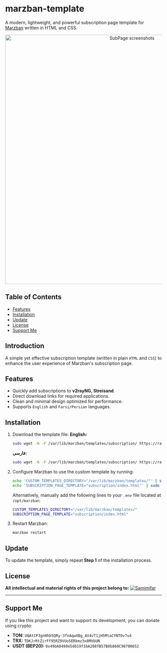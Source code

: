 # marzban-template

A modern, lightweight, and powerful subscription page template for [Marzban](https://github.com/Gozargah/Marzban) written in HTML and CSS.

<p align="center">
  <a href="https://github.com/MuhammadAshouri/marzban-templates" target="_blank" rel="noopener noreferrer" >
    <img src="https://github.com/MuhammadAshouri/marzban-templates/blob/dca23a0ecbee84839686a1b928a2dc7e8aba4089/template-01/screenshot.jpg" alt="SubPage screenshots" width="800" height="auto">
  </a>
</p>

## Table of Contents

- [Features](#features)
- [Installation](#installation)
- [Update](#update)
- [License](#license)
- [Support Me](#support-me)

## Introduction

A simple yet effective subscription template (written in plain `HTML` and `CSS`) to enhance the user experience of Marzban's subscription page.

## Features

- Quickly add subscriptions to **v2rayNG, Streisand**.
- Direct download links for required applications.
- Clean and minimal design optimized for performance.
- Supports `English` and `Farsi/Persian` languages.

## Installation

1. Download the template file:
   **English:**
   ```sh
   sudo wget -N -P /var/lib/marzban/templates/subscription/ https://raw.githubusercontent.com/samimifar/marzban-template/master/src/en/index.html
   ```
   
   **فارسی:**
   ```sh
   sudo wget -N -P /var/lib/marzban/templates/subscription/ https://raw.githubusercontent.com/samimifar/marzban-template/master/src/fa/index.html
   ```
   
2. Configure Marzban to use the custom template by running:
   ```sh
   echo 'CUSTOM_TEMPLATES_DIRECTORY="/var/lib/marzban/templates/"' | sudo tee -a /opt/marzban/.env
   echo 'SUBSCRIPTION_PAGE_TEMPLATE="subscription/index.html"' | sudo tee -a /opt/marzban/.env
   ```
   Alternatively, manually add the following lines to your `.env` file located at `/opt/marzban`:
   ```sh
   CUSTOM_TEMPLATES_DIRECTORY="/var/lib/marzban/templates/"
   SUBSCRIPTION_PAGE_TEMPLATE="subscription/index.html"
   ```
3. Restart Marzban:
   ```sh
   marzban restart
   ```

## Update

To update the template, simply repeat **Step 1** of the installation process.

## License

**All intellectual and material rights of this project belong to:**
<a href="https://t.me/samimifar" target="_blank"> <img src="https://img.shields.io/badge/Telegram-26A5E4?logo=telegram&logoColor=white" alt="Samimifar"/> </a>

---

## Support Me

If you like this project and want to support its development, you can donate using crypto:

- **TON:** `UQAtCP3gnHhb5QRy-3fnAqwXBg_AV4vT1jH5MtaCYNTOv7v4`
- **TRX:** `TDKJrRtZirFf95RZ9VUo5ERkmz3x8MXbUN`
- **USDT (BEP20):** `0x49bA8498e5d619f1bA208fB57B8b860C98700652`
